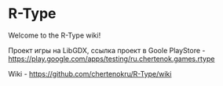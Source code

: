 # R-Type

Welcome to the R-Type wiki!

Проект игры на LibGDX, ссылка проект в Goole PlayStore - https://play.google.com/apps/testing/ru.chertenok.games.rtype

Wiki - https://github.com/chertenokru/R-Type/wiki

